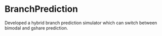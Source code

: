 # BranchPrediction
Developed a hybrid branch prediction simulator which can switch between bimodal and gshare prediction.
